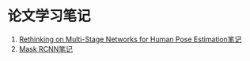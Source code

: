 # 论文学习笔记

1. [Rethinking on Multi-Stage Networks for Human Pose Estimation笔记](https://github.com/592McAvoy/Paper-study-note/blob/master/Rethinking%20on%20Multi-Stage%20Networks%20for%20Human%20Pose%20Estimation.md)
2. [Mask RCNN笔记](https://github.com/592McAvoy/Paper-study-note/blob/master/Mask%20R-CNN.md)
